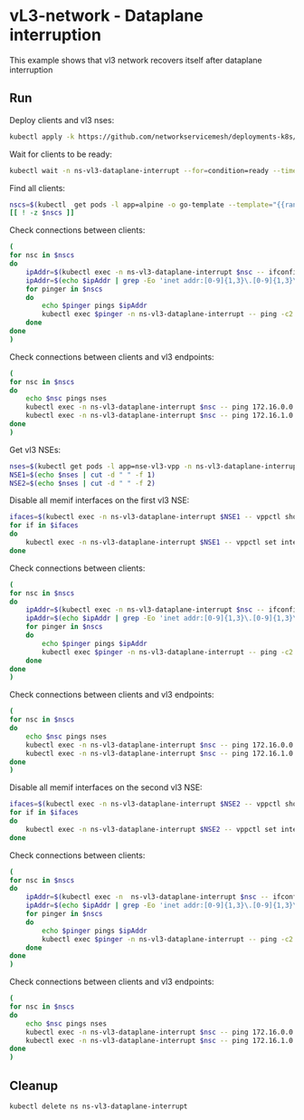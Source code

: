 # vL3-network - Dataplane interruption

This example shows that vl3 network recovers itself after dataplane interruption


## Run

Deploy clients and vl3 nses:
```bash
kubectl apply -k https://github.com/networkservicemesh/deployments-k8s/examples/heal/vl3-dataplane-interrupt?ref=73a3ad7b2a2e27b4efac8fed12107fa8ed99d83e
```

Wait for clients to be ready:
```bash
kubectl wait -n ns-vl3-dataplane-interrupt --for=condition=ready --timeout=1m pod -l app=alpine
```

Find all clients:
```bash
nscs=$(kubectl  get pods -l app=alpine -o go-template --template="{{range .items}}{{.metadata.name}} {{end}}" -n ns-vl3-dataplane-interrupt)
[[ ! -z $nscs ]]
```

Check connections between clients:
```bash
(
for nsc in $nscs 
do
    ipAddr=$(kubectl exec -n ns-vl3-dataplane-interrupt $nsc -- ifconfig nsm-1) || exit
    ipAddr=$(echo $ipAddr | grep -Eo 'inet addr:[0-9]{1,3}\.[0-9]{1,3}\.[0-9]{1,3}\.[0-9]{1,3}'| cut -c 11-)
    for pinger in $nscs
    do
        echo $pinger pings $ipAddr
        kubectl exec $pinger -n ns-vl3-dataplane-interrupt -- ping -c2 -i 0.5 $ipAddr || exit
    done
done
)
```

Check connections between clients and vl3 endpoints:
```bash
(
for nsc in $nscs 
do
    echo $nsc pings nses
    kubectl exec -n ns-vl3-dataplane-interrupt $nsc -- ping 172.16.0.0 -c2 -i 0.5 || exit
    kubectl exec -n ns-vl3-dataplane-interrupt $nsc -- ping 172.16.1.0 -c2 -i 0.5 || exit
done
)
```

Get vl3 NSEs:
```bash
nses=$(kubectl get pods -l app=nse-vl3-vpp -n ns-vl3-dataplane-interrupt --template '{{range .items}}{{.metadata.name}} {{end}}')
NSE1=$(echo $nses | cut -d " " -f 1)
NSE2=$(echo $nses | cut -d " " -f 2)
```

Disable all memif interfaces on the first vl3 NSE:
```bash
ifaces=$(kubectl exec -n ns-vl3-dataplane-interrupt $NSE1 -- vppctl show int | grep memif | awk '{print $1}' | tr '\n' ' ')
for if in $ifaces
do
    kubectl exec -n ns-vl3-dataplane-interrupt $NSE1 -- vppctl set interface state $if down
done
```

Check connections between clients:
```bash
(
for nsc in $nscs 
do
    ipAddr=$(kubectl exec -n ns-vl3-dataplane-interrupt $nsc -- ifconfig nsm-1) || exit
    ipAddr=$(echo $ipAddr | grep -Eo 'inet addr:[0-9]{1,3}\.[0-9]{1,3}\.[0-9]{1,3}\.[0-9]{1,3}'| cut -c 11-)
    for pinger in $nscs
    do
        echo $pinger pings $ipAddr
        kubectl exec $pinger -n ns-vl3-dataplane-interrupt -- ping -c2 -i 0.5 $ipAddr || exit
    done
done
)
```

Check connections between clients and vl3 endpoints:
```bash
(
for nsc in $nscs 
do
    echo $nsc pings nses
    kubectl exec -n ns-vl3-dataplane-interrupt $nsc -- ping 172.16.0.0 -c2 -i 0.5 || exit
    kubectl exec -n ns-vl3-dataplane-interrupt $nsc -- ping 172.16.1.0 -c2 -i 0.5 || exit
done
)
```

Disable all memif interfaces on the second vl3 NSE:
```bash
ifaces=$(kubectl exec -n ns-vl3-dataplane-interrupt $NSE2 -- vppctl show int | grep memif | awk '{print $1}' | tr '\n' ' ')
for if in $ifaces
do
    kubectl exec -n ns-vl3-dataplane-interrupt $NSE2 -- vppctl set interface state $if down
done
```

Check connections between clients:
```bash
(
for nsc in $nscs 
do
    ipAddr=$(kubectl exec -n  ns-vl3-dataplane-interrupt $nsc -- ifconfig nsm-1) || exit
    ipAddr=$(echo $ipAddr | grep -Eo 'inet addr:[0-9]{1,3}\.[0-9]{1,3}\.[0-9]{1,3}\.[0-9]{1,3}'| cut -c 11-)
    for pinger in $nscs
    do
        echo $pinger pings $ipAddr
        kubectl exec $pinger -n ns-vl3-dataplane-interrupt -- ping -c2 -i 0.5 $ipAddr || exit
    done
done
)
```

Check connections between clients and vl3 endpoints:
```bash
(
for nsc in $nscs 
do
    echo $nsc pings nses
    kubectl exec -n ns-vl3-dataplane-interrupt $nsc -- ping 172.16.0.0 -c2 -i 0.5 || exit
    kubectl exec -n ns-vl3-dataplane-interrupt $nsc -- ping 172.16.1.0 -c2 -i 0.5 || exit
done
)
```

## Cleanup

```bash
kubectl delete ns ns-vl3-dataplane-interrupt
```
